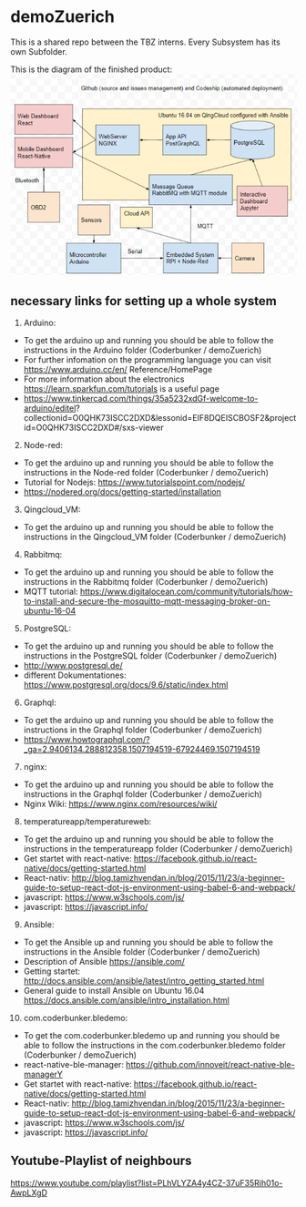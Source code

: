 # demoZuerich

This is a shared repo between the TBZ interns. Every Subsystem has its own Subfolder.

This is the diagram of the finished product:
![alt text](https://github.com/coderbunker/demoZuerich/blob/master/diagram.png)


## necessary links for setting up a whole system

1. Arduino:
* To get the arduino up and running you should be able to follow the instructions in the 	Arduino folder (Coderbunker / demoZuerich)
* For further infomation on the programming language you can visit https://www.arduino.cc/en/	    Reference/HomePage
* For more information about the electronics https://learn.sparkfun.com/tutorials is a useful page
* https://www.tinkercad.com/things/35a5232xdGf-welcome-to-arduino/editel?			collectionid=O0QHK73ISCC2DXD&lessonid=EIF8DQEISCBOSF2&projectid=O0QHK73ISCC2DXD#/sxs-viewer

2. Node-red:
* To get the arduino up and running you should be able to follow the instructions in the Node-red folder (Coderbunker / demoZuerich)
* Tutorial for Nodejs: https://www.tutorialspoint.com/nodejs/
* https://nodered.org/docs/getting-started/installation

3. Qingcloud_VM: 
* To get the arduino up and running you should be able to follow the instructions in the Qingcloud_VM folder (Coderbunker / demoZuerich)

4. Rabbitmq:
* To get the arduino up and running you should be able to follow the instructions in the Rabbitmq folder (Coderbunker / demoZuerich)
* MQTT tutorial: https://www.digitalocean.com/community/tutorials/how-to-install-and-secure-the-mosquitto-mqtt-messaging-broker-on-ubuntu-16-04

5. PostgreSQL:
* To get the arduino up and running you should be able to follow the instructions in the PostgreSQL folder (Coderbunker / demoZuerich)
* http://www.postgresql.de/
* different Dokumentationes: https://www.postgresql.org/docs/9.6/static/index.html

6. Graphql:
* To get the arduino up and running you should be able to follow the instructions in the Graphql folder (Coderbunker / demoZuerich)
* https://www.howtographql.com/?_ga=2.9406134.288812358.1507194519-67924469.1507194519

7. nginx:
* To get the arduino up and running you should be able to follow the instructions in the Graphql folder (Coderbunker / demoZuerich)
* Nginx Wiki: https://www.nginx.com/resources/wiki/

8. temperatureapp/temperatureweb: 
* To get the arduino up and running you should be able to follow the instructions in the temperatureapp folder (Coderbunker / demoZuerich)
* Get startet with react-native: https://facebook.github.io/react-native/docs/getting-started.html
* React-nativ: http://blog.tamizhvendan.in/blog/2015/11/23/a-beginner-guide-to-setup-react-dot-js-environment-using-babel-6-and-webpack/
* javascript: https://www.w3schools.com/js/
* javascript: https://javascript.info/

9. Ansible: 
* To get the Ansible up and running you should be able to follow the instructions in the Ansible folder (Coderbunker / demoZuerich)
* Description of Ansible https://ansible.com/
* Getting startet: http://docs.ansible.com/ansible/latest/intro_getting_started.html
* General guide to install Ansible on Ubuntu 16.04  https://docs.ansible.com/ansible/intro_installation.html

10. com.coderbunker.bledemo: 
* To get the com.coderbunker.bledemo up and running you should be able to follow the instructions in the com.coderbunker.bledemo folder (Coderbunker / demoZuerich)
* react-native-ble-manager: https://github.com/innoveit/react-native-ble-managerY
* Get startet with react-native: https://facebook.github.io/react-native/docs/getting-started.html
* React-nativ: http://blog.tamizhvendan.in/blog/2015/11/23/a-beginner-guide-to-setup-react-dot-js-environment-using-babel-6-and-webpack/
* javascript: https://www.w3schools.com/js/
* javascript: https://javascript.info/ 


## Youtube-Playlist of neighbours

https://www.youtube.com/playlist?list=PLhVLYZA4y4CZ-37uF35Rih01o-AwpLXgD
